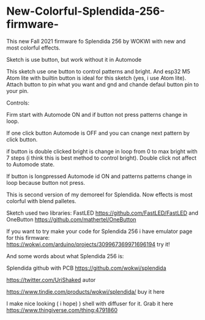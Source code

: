# New-Colorful-Splendida-256-firmware-
This new Fall 2021 firmware fo Splendida 256 by WOKWI with new and most colorful effects.

Sketch is use button, but work without it in Automode

This sketch use one button to control patterns and bright. And esp32 M5 Atom lite with builtin button is ideal for this sketch (yes, i use Atom lite).
Attach button to pin what you want and gnd and chande defaul button pin to your pin.

Controls: 

Firm start with Automode ON and if button not press patterns change in loop. 

If one click button Automode is OFF and you can cnange next pattern by click button.

if button is double clicked bright is change in loop from 0 to max bright with 7 steps (i think this is best method to control bright). Double click not affect to Automode state.

If button is longpressed Automode id ON and patterns patterns change in loop because button not press.

This is second version of my demoreel for Splendida. Now effects is most colorful with blend palletes. 

Sketch used two libraries: FastLED https://github.com/FastLED/FastLED and OneButton https://github.com/mathertel/OneButton

If you want to try make your code for Splendida 256 i have emulator page for this firmware: https://wokwi.com/arduino/projects/309967369971696194 try it!

And some words about what Splendida 256 is:

Splendida github with PCB https://github.com/wokwi/splendida

https://twitter.com/UriShaked autor

https://www.tindie.com/products/wokwi/splendida/ buy it here

I make nice looking ( i hope) ) shell with diffuser for it. Grab it here https://www.thingiverse.com/thing:4791860   
